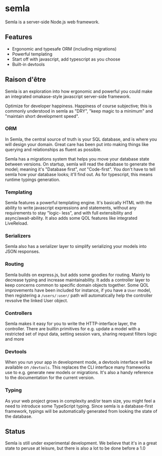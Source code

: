 # semla
Semla is a server-side Node.js web framework.

## Features
 - Ergonomic and typesafe ORM (including migrations)
 - Powerful templating
 - Start off with javascript, add typescript as you choose
 - Built-in devtools

## Raison d'être
Semla is an exploration into how ergonomic and powerful you could make an integrated
omakase-style javascript server-side framework.

Optimize for developer happiness. Happiness of course subjective; this is commonly
understood in semla as "DRY", "keep magic to a minimum" and "maintain short
development speed".

### ORM
In Semla, the central source of truth is your SQL database, and is where you will
design your domain. Great care has been put into making things like querying and
relationships as fluent as possible.

Semla has a migrations system that helps you move your database state between versions.
On startup, semla will read the database to generate the model; meaning it's "Database
first", *not* "Code-first". You don't have to tell semla how your database looks; it'll
find out. As for typescript, this means runtime typings generation.

### Templating
Semla features a powerful templating engine. It's basically HTML with the ability to
write javascript expressions and statements, without any requirements to stay "logic-
less", and with full extensibility and async/await-ability. It also adds some
QOL features like integrated LiveReload.

### Serializers
Semla also has a serializer layer to simplify serializing your models into JSON
responses.

### Routing
Semla builds on express.js, but adds some goodies for routing. Mainly to decrease
typing and increase maintainability. It adds a controller layer to keep concerns
common to specific domain objects together. Some QOL improvements have been included
for instance, if you have a `User` model, then registering a `/users/:user/` path
will automatically help the controller revsolve the linked User object.

### Controllers
Semla makes it easy for you to write the HTTP-interface layer, the controller.
There are builtin primitives for e.g. update a model with a restricted set of
input data, setting session vars, sharing request filters logic and more

### Devtools
When you run your app in development mode, a devtools interface will be available
on `/devtools`. This replaces the CLI interface many frameworks use to e.g. generate
new models or migrations. It's also a handy reference to the documentation for the
current version.

### Typing
As your web project grows in complexity and/or team size, you might feel a need
to introduce some TypeScript typing. Since semla is a database-first framework,
typings will be automatically generated from looking the state of the database.

## Status
Semla is still under experimental development. We believe that it's in a great
state to peruse at leisure, but there is also a lot to be done before a 1.0
